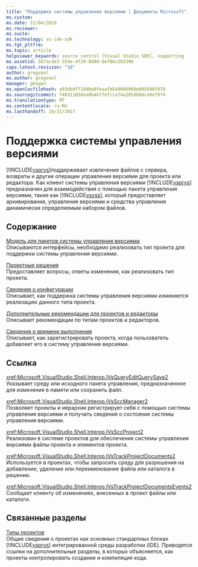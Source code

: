 ```yaml
---
title: "Поддержка системы управления версиями | Документы Microsoft"
ms.custom: 
ms.date: 11/04/2016
ms.reviewer: 
ms.suite: 
ms.technology: vs-ide-sdk
ms.tgt_pltfrm: 
ms.topic: article
helpviewer_keywords: source control [Visual Studio SDK], supporting
ms.assetid: 567acde3-354e-4f39-8d99-0ef86c103396
caps.latest.revision: "18"
author: gregvanl
ms.author: gregvanl
manager: ghogen
ms.openlocfilehash: a93dbdff19d0a0feaafb549b00968e095690fd78
ms.sourcegitcommit: f40311056ea0b4677efcca74a285dbb0ce0e7974
ms.translationtype: MT
ms.contentlocale: ru-RU
ms.lasthandoff: 10/31/2017
---
```

# <a name="supporting-source-control"></a>Поддержка системы управления версиями
[!INCLUDE[vsprvs](../../code-quality/includes/vsprvs_md.md)]поддерживает извлечение файлов с сервера, возвраты и другие операции управления версиями для проекта или редактора. Как клиент системы управления версиями [!INCLUDE[vsprvs](../../code-quality/includes/vsprvs_md.md)] предназначен для взаимодействия с помощью пакета управления версиями, такие как [!INCLUDE[vsvss](../../extensibility/includes/vsvss_md.md)], который предоставляет архивирования, управление версиями и средства управления динамически определяемым набором файлов.  
  
## <a name="in-this-section"></a>Содержание  
 [Модель для пакетов системы управления версиями](../../extensibility/internals/model-for-source-control-packages.md)  
 Описываются интерфейсы, необходимо реализовать тип проекта для поддержки системы управления версиями.  
  
 [Проектные решения](../../extensibility/internals/source-control-design-decisions.md)  
 Предоставляет вопросы, ответы изменения, как реализовать тип проекта.  
  
 [Сведения о конфигурации](../../extensibility/internals/source-control-configuration-details.md)  
 Описывает, как поддержка системы управления версиями изменяется реализацию данного типа проекта.  
  
 [Дополнительные рекомендации для проектов и редакторы](../../extensibility/internals/additional-source-control-guidelines-for-projects-and-editors.md)  
 Описывает рекомендации по типам проектов и редакторов.  
  
 [Сведения о времени выполнения](../../extensibility/internals/source-control-runtime-details.md)  
 Описывает, как зарегистрировать проекта, когда пользователь добавляет его в систему управления версиями.  
  
## <a name="reference"></a>Ссылка  
 <xref:Microsoft.VisualStudio.Shell.Interop.IVsQueryEditQuerySave2>  
 Указывает среду или исходного пакета управления, предназначенное для изменения в памяти или сохранить файл.  
  
 <xref:Microsoft.VisualStudio.Shell.Interop.IVsSccManager2>  
 Позволяет проекты и иерархии регистрирует себя с помощью системы управления версиями и получать сведения о состояние системы управления версиями.  
  
 <xref:Microsoft.VisualStudio.Shell.Interop.IVsSccProject2>  
 Реализован в системе проектов для обеспечения системы управления версиями файлы проекта и элементов проекта.  
  
 <xref:Microsoft.VisualStudio.Shell.Interop.IVsTrackProjectDocuments2>  
 Используется в проектах, чтобы запросить среду для разрешения на добавление, удаление или переименование файла или каталога в решении.  
  
 <xref:Microsoft.VisualStudio.Shell.Interop.IVsTrackProjectDocumentsEvents2>  
 Сообщает клиенту об изменениях, внесенных в проект файлы или каталоги.  
  
## <a name="related-sections"></a>Связанные разделы  
 [Типы проектов](../../extensibility/internals/project-types.md)  
 Общие сведения о проектах как основных стандартных блоках [!INCLUDE[vsprvs](../../code-quality/includes/vsprvs_md.md)] интегрированной среды разработки (IDE). Приводятся ссылки на дополнительные разделы, в которых объясняется, как проекты контролировать создание и компиляция кода.